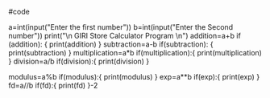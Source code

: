 #code



a=int(input("Enter the first number"))
b=int(input("Enter the Second number"))
print("\n  GIRI Store Calculator Program \n")
addition=a+b
if (addition):
    {
print(addition)
}
subtraction=a-b
if(subtraction):
    {
print(subtraction)
    }
multiplication=a*b
if(multiplication):{
 print(multiplication)
    }
division=a/b
if(division):{
 print(division)
 }

modulus=a%b
if(modulus):{
 print(modulus)
    }
exp=a**b
if(exp):{
    print(exp)
    }
fd=a//b
if(fd):{
  print(fd)
    }-2